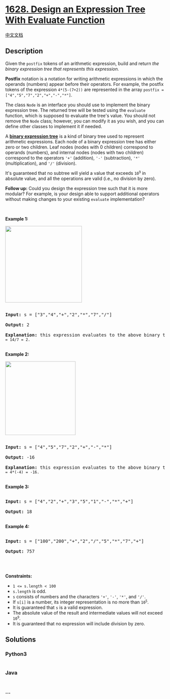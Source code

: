 # [1628. Design an Expression Tree With Evaluate Function](https://leetcode.com/problems/design-an-expression-tree-with-evaluate-function)

[中文文档](/solution/1600-1699/1628.Design%20an%20Expression%20Tree%20With%20Evaluate%20Function/README.md)

## Description

<p>Given the <code>postfix</code> tokens of an arithmetic expression, build and return <em>the binary expression tree that represents this expression.</em></p>



<p><b>Postfix</b> notation is a notation for writing arithmetic expressions in which the operands (numbers) appear before their operators. For example, the postfix tokens of the expression <code>4*(5-(7+2))</code> are represented in the array <code>postfix = [&quot;4&quot;,&quot;5&quot;,&quot;7&quot;,&quot;2&quot;,&quot;+&quot;,&quot;-&quot;,&quot;*&quot;]</code>.</p>



<p>The class <code>Node</code> is an interface you should use to implement the binary expression tree. The returned tree will be tested using the <code>evaluate</code> function, which is supposed to evaluate the tree&#39;s value. You should not remove the <code>Node</code> class; however, you can modify it as you wish, and you can define other classes to implement it if needed.</p>



<p>A <strong><a href="https://en.wikipedia.org/wiki/Binary_expression_tree" target="_blank">binary expression tree</a></strong> is a kind of binary tree used to represent arithmetic expressions. Each node of a binary expression tree has either zero or two children. Leaf nodes (nodes with 0 children) correspond to operands (numbers), and internal nodes (nodes with two children) correspond to the operators <code>&#39;+&#39;</code> (addition), <code>&#39;-&#39;</code> (subtraction), <code>&#39;*&#39;</code> (multiplication), and <code>&#39;/&#39;</code> (division).</p>



<p>It&#39;s guaranteed that no subtree will yield a value that exceeds <code>10<sup>9</sup></code> in absolute value, and all the operations are valid (i.e., no division by zero).</p>



<p><strong>Follow up:</strong> Could you design the expression tree such that it is more modular? For example, is your design able to support additional operators without making changes to your existing <code>evaluate</code> implementation?</p>



<p>&nbsp;</p>

<p><strong>Example 1:</strong></p>



<p><strong><img alt="" src="https://cdn.jsdelivr.net/gh/doocs/leetcode@main/solution/1600-1699/1628.Design%20an%20Expression%20Tree%20With%20Evaluate%20Function/images/untitled-diagram.png" style="width: 242px; height: 241px;" /></strong></p>



<pre>

<strong>Input:</strong> s = [&quot;3&quot;,&quot;4&quot;,&quot;+&quot;,&quot;2&quot;,&quot;*&quot;,&quot;7&quot;,&quot;/&quot;]

<strong>Output:</strong> 2

<strong>Explanation:</strong> this expression evaluates to the above binary tree with expression (<code>(3+4)*2)/7) = 14/7 = 2.</code>

</pre>



<p><strong>Example 2:</strong></p>



<p><strong><img alt="" src="https://cdn.jsdelivr.net/gh/doocs/leetcode@main/solution/1600-1699/1628.Design%20an%20Expression%20Tree%20With%20Evaluate%20Function/images/untitled-diagram2.png" style="width: 222px; height: 232px;" /></strong></p>



<pre>

<strong>Input:</strong> s = [&quot;4&quot;,&quot;5&quot;,&quot;7&quot;,&quot;2&quot;,&quot;+&quot;,&quot;-&quot;,&quot;*&quot;]

<strong>Output:</strong> -16

<strong>Explanation:</strong> this expression evaluates to the above binary tree with expression 4*(5-<code>(2+7)) = 4*(-4) = -16.</code>

</pre>



<p><strong>Example 3:</strong></p>



<pre>

<strong>Input:</strong> s = [&quot;4&quot;,&quot;2&quot;,&quot;+&quot;,&quot;3&quot;,&quot;5&quot;,&quot;1&quot;,&quot;-&quot;,&quot;*&quot;,&quot;+&quot;]

<strong>Output:</strong> 18

</pre>



<p><strong>Example 4:</strong></p>



<pre>

<strong>Input:</strong> s = [&quot;100&quot;,&quot;200&quot;,&quot;+&quot;,&quot;2&quot;,&quot;/&quot;,&quot;5&quot;,&quot;*&quot;,&quot;7&quot;,&quot;+&quot;]

<strong>Output:</strong> 757

</pre>



<p>&nbsp;</p>

<p><strong>Constraints:</strong></p>



<ul>
	<li><code>1 &lt;= s.length &lt; 100</code></li>
	<li><code>s.length</code> is odd.</li>
	<li><code>s</code> consists of numbers and the characters <code>&#39;+&#39;</code>, <code>&#39;-&#39;</code>, <code>&#39;*&#39;</code>, and <code>&#39;/&#39;</code>.</li>
	<li>If <code>s[i]</code> is a number, its integer representation is no more than <code>10<sup>5</sup></code>.</li>
	<li>It is guaranteed that <code>s</code> is a valid expression.</li>
	<li>The absolute value of the result and intermediate values will not exceed <code>10<sup>9</sup></code>.</li>
	<li>It is guaranteed that no expression will include division by zero.</li>
</ul>

## Solutions

<!-- tabs:start -->

### **Python3**

```python

```

### **Java**

```java

```

### **...**

```

```

<!-- tabs:end -->
